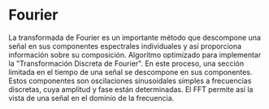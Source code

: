 # Fourier

La transformada de Fourier es un importante método que descompone una señal en sus componentes espectrales individuales y así proporciona información sobre su composición. Algoritmo optimizado para implementar la "Transformación Discreta de Fourier". En este proceso, una sección limitada en el tiempo de una señal se descompone en sus componentes. Estos componentes son oscilaciones sinusoidales simples a frecuencias discretas, cuya amplitud y fase están determinadas. El FFT permite así la vista de una señal en el dominio de la frecuencia.
